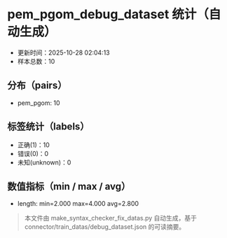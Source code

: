 # pem_pgom_debug_dataset 统计（自动生成）

- 更新时间：2025-10-28 02:04:13
- 样本总数：10

## 分布（pairs）
- pem_pgom: 10

## 标签统计（labels）
- 正确(1)：10
- 错误(0)：0
- 未知(unknown)：0

## 数值指标（min / max / avg）
- length: min=2.000 max=4.000 avg=2.800

> 本文件由 make_syntax_checker_fix_datas.py 自动生成，基于 connector/train_datas/debug_dataset.json 的可读摘要。